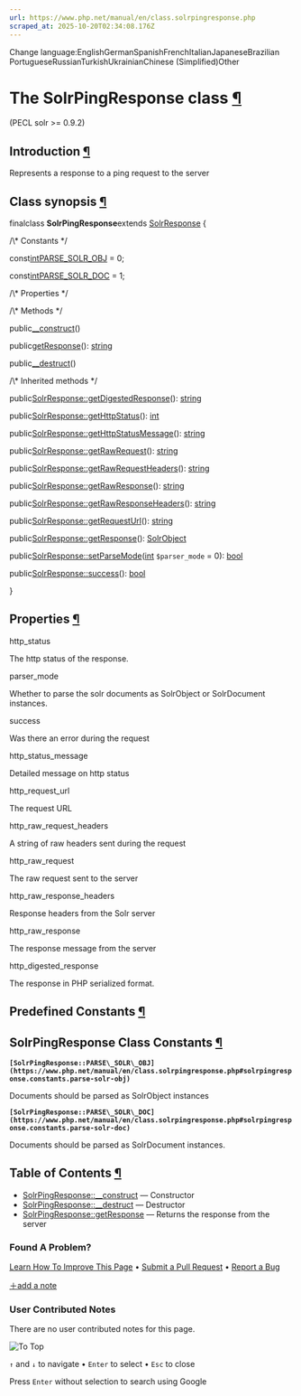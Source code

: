 ```yaml
---
url: https://www.php.net/manual/en/class.solrpingresponse.php
scraped_at: 2025-10-20T02:34:08.176Z
---
```


Change language:EnglishGermanSpanishFrenchItalianJapaneseBrazilian PortugueseRussianTurkishUkrainianChinese (Simplified)Other

# The SolrPingResponse class [¶](https://www.php.net/manual/en/class.solrpingresponse.php\#class.solrpingresponse)

(PECL solr >= 0.9.2)

## Introduction [¶](https://www.php.net/manual/en/class.solrpingresponse.php\#solrpingresponse.intro)

Represents a response to a ping request to the server


## Class synopsis [¶](https://www.php.net/manual/en/class.solrpingresponse.php\#solrpingresponse.synopsis)

finalclass **SolrPingResponse**extends [SolrResponse](https://www.php.net/manual/en/class.solrresponse.php)
{

/\\* Constants \*/

const[int](https://www.php.net/manual/en/language.types.integer.php)[PARSE\_SOLR\_OBJ](https://www.php.net/manual/en/class.solrpingresponse.php#solrpingresponse.constants.parse-solr-obj) = 0;

const[int](https://www.php.net/manual/en/language.types.integer.php)[PARSE\_SOLR\_DOC](https://www.php.net/manual/en/class.solrpingresponse.php#solrpingresponse.constants.parse-solr-doc) = 1;

/\\* Properties \*/

/\\* Methods \*/

public[\_\_construct](https://www.php.net/manual/en/solrpingresponse.construct.php)()

public[getResponse](https://www.php.net/manual/en/solrpingresponse.getresponse.php)(): [string](https://www.php.net/manual/en/language.types.string.php)

public[\_\_destruct](https://www.php.net/manual/en/solrpingresponse.destruct.php)()

/\\* Inherited methods \*/

public[SolrResponse::getDigestedResponse](https://www.php.net/manual/en/solrresponse.getdigestedresponse.php)(): [string](https://www.php.net/manual/en/language.types.string.php)

public[SolrResponse::getHttpStatus](https://www.php.net/manual/en/solrresponse.gethttpstatus.php)(): [int](https://www.php.net/manual/en/language.types.integer.php)

public[SolrResponse::getHttpStatusMessage](https://www.php.net/manual/en/solrresponse.gethttpstatusmessage.php)(): [string](https://www.php.net/manual/en/language.types.string.php)

public[SolrResponse::getRawRequest](https://www.php.net/manual/en/solrresponse.getrawrequest.php)(): [string](https://www.php.net/manual/en/language.types.string.php)

public[SolrResponse::getRawRequestHeaders](https://www.php.net/manual/en/solrresponse.getrawrequestheaders.php)(): [string](https://www.php.net/manual/en/language.types.string.php)

public[SolrResponse::getRawResponse](https://www.php.net/manual/en/solrresponse.getrawresponse.php)(): [string](https://www.php.net/manual/en/language.types.string.php)

public[SolrResponse::getRawResponseHeaders](https://www.php.net/manual/en/solrresponse.getrawresponseheaders.php)(): [string](https://www.php.net/manual/en/language.types.string.php)

public[SolrResponse::getRequestUrl](https://www.php.net/manual/en/solrresponse.getrequesturl.php)(): [string](https://www.php.net/manual/en/language.types.string.php)

public[SolrResponse::getResponse](https://www.php.net/manual/en/solrresponse.getresponse.php)(): [SolrObject](https://www.php.net/manual/en/class.solrobject.php)

public[SolrResponse::setParseMode](https://www.php.net/manual/en/solrresponse.setparsemode.php)([int](https://www.php.net/manual/en/language.types.integer.php) `$parser_mode` = 0): [bool](https://www.php.net/manual/en/language.types.boolean.php)

public[SolrResponse::success](https://www.php.net/manual/en/solrresponse.success.php)(): [bool](https://www.php.net/manual/en/language.types.boolean.php)

}

## Properties [¶](https://www.php.net/manual/en/class.solrpingresponse.php\#solrpingresponse.props)

http\_status

The http status of the response.

parser\_mode

Whether to parse the solr documents as SolrObject or SolrDocument instances.

success

Was there an error during the request

http\_status\_message

Detailed message on http status

http\_request\_url

The request URL

http\_raw\_request\_headers

A string of raw headers sent during the request

http\_raw\_request

The raw request sent to the server

http\_raw\_response\_headers

Response headers from the Solr server

http\_raw\_response

The response message from the server

http\_digested\_response

The response in PHP serialized format.

## Predefined Constants [¶](https://www.php.net/manual/en/class.solrpingresponse.php\#solrpingresponse.constants)

## SolrPingResponse Class Constants [¶](https://www.php.net/manual/en/class.solrpingresponse.php\#solrpingresponse.constants.types)

**`[SolrPingResponse::PARSE\_SOLR\_OBJ](https://www.php.net/manual/en/class.solrpingresponse.php#solrpingresponse.constants.parse-solr-obj)`**

Documents should be parsed as SolrObject instances

**`[SolrPingResponse::PARSE\_SOLR\_DOC](https://www.php.net/manual/en/class.solrpingresponse.php#solrpingresponse.constants.parse-solr-doc)`**

Documents should be parsed as SolrDocument instances.

## Table of Contents [¶](https://www.php.net/manual/en/class.solrpingresponse.php\#class.solrpingresponse)

- [SolrPingResponse::\_\_construct](https://www.php.net/manual/en/solrpingresponse.construct.php) — Constructor
- [SolrPingResponse::\_\_destruct](https://www.php.net/manual/en/solrpingresponse.destruct.php) — Destructor
- [SolrPingResponse::getResponse](https://www.php.net/manual/en/solrpingresponse.getresponse.php) — Returns the response from the server

### Found A Problem?

[Learn How To Improve This Page](https://github.com/php/doc-base/blob/master/README.md "This will take you to our contribution guidelines on GitHub")
•
[Submit a Pull Request](https://github.com/php/doc-en/blob/master/reference/solr/solrpingresponse.xml)
•
[Report a Bug](https://github.com/php/doc-en/issues/new?body=From%20manual%20page:%20https:%2F%2Fphp.net%2Fclass.solrpingresponse%0A%0A---)

[＋add a note](https://www.php.net/manual/add-note.php?sect=class.solrpingresponse&repo=en&redirect=https://www.php.net/manual/en/class.solrpingresponse.php)

### User Contributed Notes

There are no user contributed notes for this page.

![To Top](https://www.php.net/images/to-top@2x.png)

`↑` and `↓` to navigate •
`Enter` to select •
`Esc` to close


Press `Enter` without
selection to search using Google